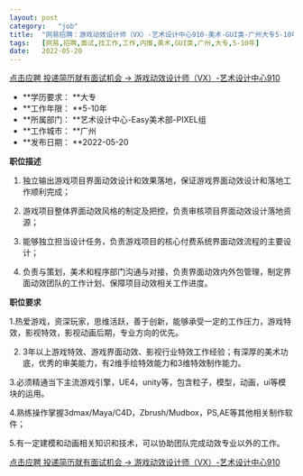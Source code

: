 ```yaml
---
layout:	post
category:	"job"
title:	"网易招聘：游戏动效设计师（VX）-艺术设计中心910-美术-GUI类-广州大专5-10年"
tags:	[网易,招聘,面试,找工作,工作,内推,美术,GUI类,广州,大专,5-10年]
date:	2022-05-20
---
```


[点击应聘 投递简历就有面试机会 ->  游戏动效设计师（VX）-艺术设计中心910](http://mobile.bole.netease.com/bole/boleDetail?id=38219&employeeId=346f03c3cda5f04c&key=all)



- **学历要求： **大专
- **工作年限： **5-10年
- **所属部门： **艺术设计中心-Easy美术部-PIXEL组
- **工作城市： **广州
- **发布日期： **2022-05-20



**职位描述**



1. 独立输出游戏项目界面动效设计和效果落地，保证游戏界面动效设计和落地工作顺利完成；

2. 游戏项目整体界面动效风格的制定及把控，负责审核项目界面动效设计落地资源；

3. 能够独立担当设计任务，负责游戏项目的核心付费系统界面动效流程的主要设计；

4. 负责与策划，美术和程序部门沟通与对接，负责界面动效内外包管理，制定界面动效团队的工作计划、保障项目动效相关工作进度。





**职位要求**

1.热爱游戏，资深玩家，思维活跃，善于创新，能够承受一定的工作压力，游戏特效，影视特效，影视动画后期，专业方向的优先。

2. 3年以上游戏特效、游戏界面动效、影视行业特效工作经验；有深厚的美术功底，优秀的审美能力，有2维手绘特效能力和3维特效制作能力。

3.必须精通当下主流游戏引擎，UE4，unity等，包含粒子，模型，动画，ui等模块的运用。

4.熟练操作掌握3dmax/Maya/C4D，Zbrush/Mudbox，PS,AE等其他相关制作软件；

5.有一定建模和动画相关知识和技术，可以协助团队完成动效专业以外的工作。



[点击应聘 投递简历就有面试机会 ->  游戏动效设计师（VX）-艺术设计中心910](http://mobile.bole.netease.com/bole/boleDetail?id=38219&employeeId=346f03c3cda5f04c&key=all)